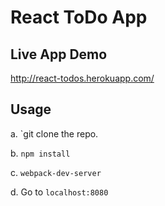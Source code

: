 
# React ToDo App

## Live App Demo

<a href="http://react-todos.herokuapp.com/" target="_blank">http://react-todos.herokuapp.com/</a>

## Usage
a. `git clone the repo.

b. `npm install`

c. `webpack-dev-server`

d. Go to `localhost:8080`


